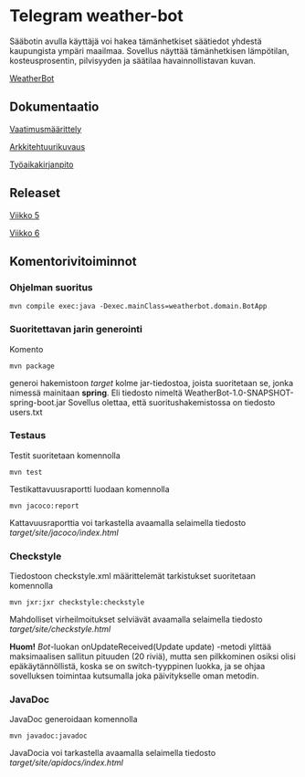 # **Telegram weather-bot**

Sääbotin avulla käyttäjä voi hakea tämänhetkiset säätiedot yhdestä kaupungista ympäri maailmaa. 
Sovellus näyttää tämänhetkisen lämpötilan, kosteusprosentin, pilvisyyden ja säätilaa havainnollistavan kuvan.

[WeatherBot](WeatherBot)

## **Dokumentaatio**

[Vaatimusmäärittely](dokumentaatio/vaatimusmaarittely.md)

[Arkkitehtuurikuvaus](dokumentaatio/arkkitehtuuri.md)

[Työaikakirjanpito](dokumentaatio/tuntikirjanpito.md)

## **Releaset**

[Viikko 5](https://github.com/qubelka/ot-harjoitustyo/releases/tag/viikko5)

[Viikko 6](https://github.com/qubelka/ot-harjoitustyo/releases/tag/viikko6)

## **Komentorivitoiminnot**

### **Ohjelman suoritus**

`mvn compile exec:java -Dexec.mainClass=weatherbot.domain.BotApp` 

### **Suoritettavan jarin generointi**

Komento

`mvn package`

generoi hakemistoon *target* kolme jar-tiedostoa, joista suoritetaan se, jonka nimessä mainitaan **spring**. 
Eli tiedosto nimeltä WeatherBot-1.0-SNAPSHOT-spring-boot.jar
Sovellus olettaa, että suoritushakemistossa on tiedosto users.txt

### **Testaus**

Testit suoritetaan komennolla

`mvn test`

Testikattavuusraportti luodaan komennolla

`mvn jacoco:report`

Kattavuusraporttia voi tarkastella avaamalla selaimella tiedosto *target/site/jacoco/index.html*
 
### **Checkstyle**

Tiedostoon checkstyle.xml määrittelemät tarkistukset suoritetaan komennolla

`mvn jxr:jxr checkstyle:checkstyle`

Mahdolliset virheilmoitukset selviävät avaamalla selaimella tiedosto *target/site/checkstyle.html*

**Huom!** 
*Bot*-luokan onUpdateReceived(Update update) -metodi ylittää maksimaalisen sallitun pituuden (20 riviä), mutta sen pilkkominen osiksi olisi 
epäkäytännöllistä, koska se on switch-tyyppinen luokka, ja se ohjaa sovelluksen toimintaa kutsumalla joka päivitykselle oman metodin. 

### **JavaDoc**

JavaDoc generoidaan komennolla

`mvn javadoc:javadoc`

JavaDocia voi tarkastella avaamalla selaimella tiedosto *target/site/apidocs/index.html*


